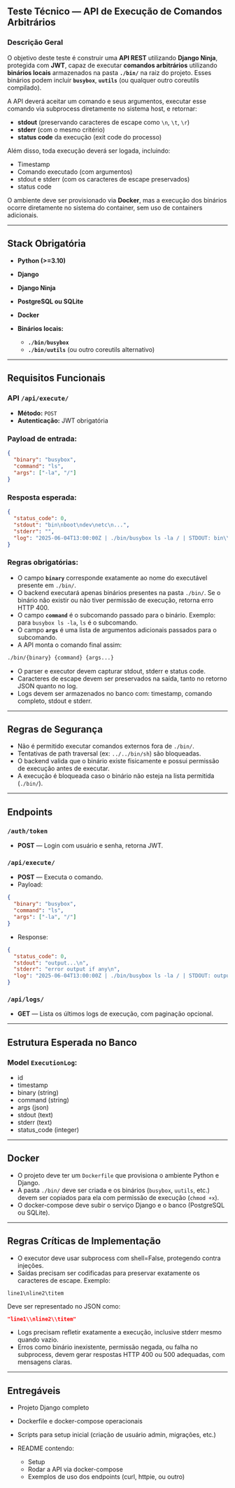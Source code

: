 ## Teste Técnico — API de Execução de Comandos Arbitrários

### Descrição Geral

O objetivo deste teste é construir uma **API REST** utilizando **Django Ninja**, protegida com **JWT**, capaz de executar **comandos arbitrários** utilizando **binários locais** armazenados na pasta **`./bin/`** na raiz do projeto. Esses binários podem incluir **`busybox`**, **`uutils`** (ou qualquer outro coreutils compilado).

A API deverá aceitar um comando e seus argumentos, executar esse comando via subprocess diretamente no sistema host, e retornar:

* **stdout** (preservando caracteres de escape como `\n`, `\t`, `\r`)
* **stderr** (com o mesmo critério)
* **status code** da execução (exit code do processo)

Além disso, toda execução deverá ser logada, incluindo:

* Timestamp
* Comando executado (com argumentos)
* stdout e stderr (com os caracteres de escape preservados)
* status code

O ambiente deve ser provisionado via **Docker**, mas a execução dos binários ocorre diretamente no sistema do container, sem uso de containers adicionais.

---

## Stack Obrigatória

* **Python (>=3.10)**
* **Django**
* **Django Ninja**
* **PostgreSQL ou SQLite**
* **Docker**
* **Binários locais:**

  * **`./bin/busybox`**
  * **`./bin/uutils`** (ou outro coreutils alternativo)

---

## Requisitos Funcionais

### API `/api/execute/`

* **Método:** `POST`
* **Autenticação:** JWT obrigatória

### Payload de entrada:

```json
{
  "binary": "busybox",
  "command": "ls",
  "args": ["-la", "/"]
}
```

### Resposta esperada:

```json
{
  "status_code": 0,
  "stdout": "bin\nboot\ndev\netc\n...",
  "stderr": "",
  "log": "2025-06-04T13:00:00Z | ./bin/busybox ls -la / | STDOUT: bin\\nboot\\ndev\\netc\\n... | STDERR: "
}
```

### Regras obrigatórias:

* O campo **`binary`** corresponde exatamente ao nome do executável presente em `./bin/`.
* O backend executará apenas binários presentes na pasta `./bin/`. Se o binário não existir ou não tiver permissão de execução, retorna erro HTTP 400.
* O campo **`command`** é o subcomando passado para o binário. Exemplo: para `busybox ls -la`, `ls` é o subcomando.
* O campo **`args`** é uma lista de argumentos adicionais passados para o subcomando.
* A API monta o comando final assim:

```bash
./bin/{binary} {command} {args...}
```

* O parser e executor devem capturar stdout, stderr e status code.
* Caracteres de escape devem ser preservados na saída, tanto no retorno JSON quanto no log.
* Logs devem ser armazenados no banco com: timestamp, comando completo, stdout e stderr.

---

## Regras de Segurança

* Não é permitido executar comandos externos fora de `./bin/`.
* Tentativas de path traversal (ex: `../../bin/sh`) são bloqueadas.
* O backend valida que o binário existe fisicamente e possui permissão de execução antes de executar.
* A execução é bloqueada caso o binário não esteja na lista permitida (`./bin/`).

---

## Endpoints

### `/auth/token`

* **POST** — Login com usuário e senha, retorna JWT.

### `/api/execute/`

* **POST** — Executa o comando.
* Payload:

```json
{
  "binary": "busybox",
  "command": "ls",
  "args": ["-la", "/"]
}
```

* Response:

```json
{
  "status_code": 0,
  "stdout": "output...\n",
  "stderr": "error output if any\n",
  "log": "2025-06-04T13:00:00Z | ./bin/busybox ls -la / | STDOUT: output...\\n | STDERR: error output if any\\n"
}
```

### `/api/logs/`

* **GET** — Lista os últimos logs de execução, com paginação opcional.

---

## Estrutura Esperada no Banco

### Model `ExecutionLog`:

* id
* timestamp
* binary (string)
* command (string)
* args (json)
* stdout (text)
* stderr (text)
* status\_code (integer)

---

## Docker

* O projeto deve ter um `Dockerfile` que provisiona o ambiente Python e Django.
* A pasta `./bin/` deve ser criada e os binários (`busybox`, `uutils`, etc.) devem ser copiados para ela com permissão de execução (`chmod +x`).
* O docker-compose deve subir o serviço Django e o banco (PostgreSQL ou SQLite).

---

## Regras Críticas de Implementação

* O executor deve usar subprocess com shell=False, protegendo contra injeções.
* Saídas precisam ser codificadas para preservar exatamente os caracteres de escape. Exemplo:

```plaintext
line1\nline2\titem
```

Deve ser representado no JSON como:

```json
"line1\\nline2\\titem"
```

* Logs precisam refletir exatamente a execução, inclusive stderr mesmo quando vazio.
* Erros como binário inexistente, permissão negada, ou falha no subprocess, devem gerar respostas HTTP 400 ou 500 adequadas, com mensagens claras.

---

## Entregáveis

* Projeto Django completo
* Dockerfile e docker-compose operacionais
* Scripts para setup inicial (criação de usuário admin, migrações, etc.)
* README contendo:

  * Setup
  * Rodar a API via docker-compose
  * Exemplos de uso dos endpoints (curl, httpie, ou outro)

